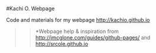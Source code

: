 #Kachi O. Webpage

Code and materials for my webpage http://kachio.github.io






>>*Webpage help & inspiration from http://jmcglone.com/guides/github-pages/ and http://srcole.github.io
